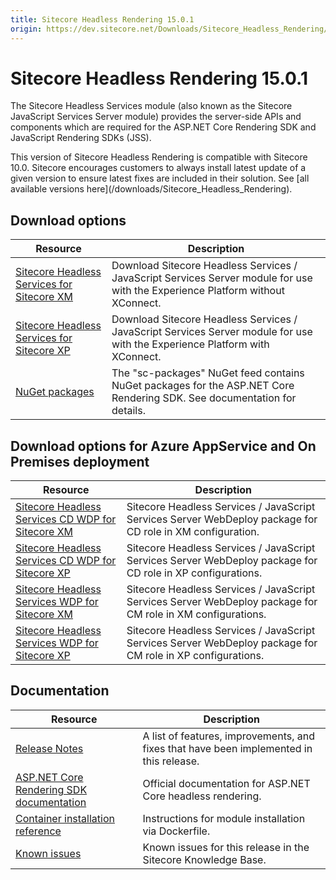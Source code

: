 ```yaml
---
title: Sitecore Headless Rendering 15.0.1
origin: https://dev.sitecore.net/Downloads/Sitecore_Headless_Rendering/150/Sitecore_Headless_Rendering_1501.aspx
---
```


# Sitecore Headless Rendering 15.0.1

The Sitecore Headless Services module (also known as the Sitecore JavaScript Services Server module) provides the server-side APIs and components which are required for the ASP.NET Core Rendering SDK and JavaScript Rendering SDKs (JSS).

  <Alert variant='warning' mb={4}>
    <AlertIcon />
    This version of Sitecore Headless Rendering is compatible with Sitecore 10.0.
  </Alert>
  
  <Alert variant='warning' mb={4}>
    <AlertIcon />
    Sitecore encourages customers to always install latest update of a given version to ensure latest fixes are included in their solution. See [all available versions here](/downloads/Sitecore_Headless_Rendering).
  </Alert>
  

## Download options

 | Resource | Description |
 | --- | --- |
 | [Sitecore Headless Services for Sitecore XM](https://sitecoredev.azureedge.net/~/media/C1A6417F4990466780D7ABB6DB527F4D.ashx?date=20201119T105223) | Download Sitecore Headless Services / JavaScript Services Server module for use with the Experience Platform without XConnect. |
 | [Sitecore Headless Services for Sitecore XP](https://sitecoredev.azureedge.net/~/media/3EC18366526A45B298D334F6EB899C2D.ashx?date=20201119T105223) | Download Sitecore Headless Services / JavaScript Services Server module for use with the Experience Platform with XConnect. |
 | [NuGet packages](https://sitecore.myget.org/feed/sc-packages/package/nuget/Sitecore.AspNet.RenderingEngine) | The "sc-packages" NuGet feed contains NuGet packages for the ASP.NET Core Rendering SDK. See documentation for details. |

## Download options for Azure AppService and On Premises deployment

 | Resource | Description |
 | --- | --- |
 | [Sitecore Headless Services CD WDP for Sitecore XM](https://sitecoredev.azureedge.net/~/media/2EC995BDC73B4B5CA7D0DAC070B9A6D8.ashx?date=20201119T105253) | Sitecore Headless Services / JavaScript Services Server WebDeploy package for CD role in XM configuration. |
 | [Sitecore Headless Services CD WDP for Sitecore XP](https://sitecoredev.azureedge.net/~/media/E23F8E62DA244623B27D6B203BF871B5.ashx?date=20201119T105253) | Sitecore Headless Services / JavaScript Services Server WebDeploy package for CD role in XP configurations. |
 | [Sitecore Headless Services WDP for Sitecore XM](https://sitecoredev.azureedge.net/~/media/11530A2E549B4038A47270DD3A78BF8D.ashx?date=20201119T105253) | Sitecore Headless Services / JavaScript Services Server WebDeploy package for CM role in XM configurations. |
 | [Sitecore Headless Services WDP for Sitecore XP](https://sitecoredev.azureedge.net/~/media/76207D15A2A540C5A4772E33D6EC0E6D.ashx?date=20201119T105254) | Sitecore Headless Services / JavaScript Services Server WebDeploy package for CM role in XP configurations. |

## Documentation

 | Resource | Description |
 | --- | --- |
 | [Release Notes](https://dev.sitecore.net:443/downloads/Sitecore%20Headless%20Rendering/150/Sitecore%20Headless%20Rendering%201501/Release%20Notes) | A list of features, improvements, and fixes that have been implemented in this release. |
 | [ASP.NET Core Rendering SDK documentation](https://doc.sitecore.com/developers/100/developer-tools/en/sitecore-headless-development.html) | Official documentation for ASP.NET Core headless rendering. |
 | [Container installation reference](https://containers.doc.sitecore.com/docs/module-reference#javascript-services-jss–sitecore-headless-services) | Instructions for module installation via Dockerfile. |
 | [Known issues](https://kb.sitecore.net/articles/661975) | Known issues for this release in the Sitecore Knowledge Base. |